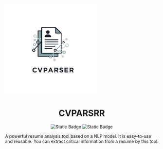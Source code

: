 <p style="align:center">
    <img src=".\assets\cvparserlogo.png" alt="" style="width:60%; height:300px"></imag></p>

<h1 style="text-align:center"> CVPARSRR </h1>

<p align="center">
    <img alt="Static Badge" src="https://img.shields.io/badge/license-Apache2.0-blue">
    <img alt="Static Badge" src="https://img.shields.io/badge/version-1.0-orange"></p>

   

<p>	A powerful resume analysis tool based on a NLP model. It is easy-to-use and reusable.
You can extract critical information from a resume by this tool.</p>





